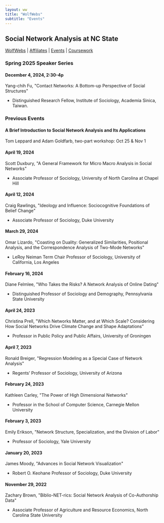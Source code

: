 ```yaml
---
layout: ww
title: "WolfWebs"
subtitle: "Events"
---
```

## Social Network Analysis at NC State

[WolfWebs](/WolfWebs/) | [Affiliates](/WolfWebs/affiliates.html) | [Events](/WolfWebs/events.html) | [Coursework](/WolfWebs/coursework.html) 

### Spring 2025 Speaker Series
#### December 4, 2024, 2:30-4p
Yang-chih Fu, "Contact Networks: A Bottom-up Perspective of Social Structures"
 - Distinguished Research Fellow, Institute of Sociology, Academia Sinica, Taiwan.

### Previous Events
#### A Brief Introduction to Social Network Analysis and Its Applications
Tom Leppard and Adam Goldfarb, two-part workshop: Oct 25 & Nov 1

#### April 19, 2024
Scott Duxbury, "A General Framework for Micro Macro Analysis in Social Networks"
 - Associate Professor of Sociology, University of North Carolina at Chapel Hill

#### April 12, 2024
Craig Rawlings, "Ideology and Influence: Sociocognitive Foundations of Belief Change"
 - Associate Professor of Sociology, Duke University

#### March 29, 2024
Omar Lizardo, "Coasting on Duality: Generalized Similarities, Positional Analysis, and the Correspondence Analysis of Two-Mode Networks"
 - LeRoy Neiman Term Chair Professor of Sociology, University of California, Los Angeles

#### February 16, 2024
Diane Felmlee, "Who Takes the Risks? A Network Analysis of Online Dating"
 - Distinguished Professor of Sociology and Demography, Pennsylvania State University


#### April 24, 2023
Christina Prell, "Which Networks Matter, and at Which Scale? Considering How Social Networks Drive Climate Change and Shape Adaptations”
 - Professor in Public Policy and Public Affairs, University of Groningen

#### April 7, 2023
Ronald Breiger, "Regression Modeling as a Special Case of Network Analysis"
 - Regents’ Professor of Sociology, University of Arizona

#### February 24, 2023
Kathleen Carley, "The Power of High Dimensional Networks"
 - Professor in the School of Computer Science, Carnegie Mellon University

#### February 3, 2023
Emily Erikson, "Network Structure, Specialization, and the Division of Labor"
 - Professor of Sociology, Yale University

#### January 20, 2023
James Moody, "Advances in Social Network Visualization"
 - Robert O. Keohane Professor of Sociology, Duke University

#### November 29, 2022
Zachary Brown, "Biblio-NET-rics: Social Network Analysis of Co-Authorship Data"
 - Associate Professor of Agriculture and Resource Economics, North Carolina State University
